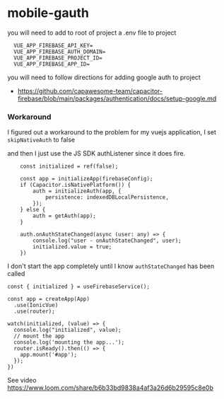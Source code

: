 # mobile-gauth

you will need to add to root of project a .env file to project 
```
  VUE_APP_FIREBASE_API_KEY= 
  VUE_APP_FIREBASE_AUTH_DOMAIN= 
  VUE_APP_FIREBASE_PROJECT_ID= 
  VUE_APP_FIREBASE_APP_ID= 
```


you will need to follow directions for adding google auth to project
- https://github.com/capawesome-team/capacitor-firebase/blob/main/packages/authentication/docs/setup-google.md


### Workaround

I figured out a workaround to the problem for my vuejs application, I set `skipNativeAuth` to false


and then I just use the JS SDK authListener since it does fire.
```
    const initialized = ref(false);

    const app = initializeApp(firebaseConfig);
    if (Capacitor.isNativePlatform()) {
        auth = initializeAuth(app, {
            persistence: indexedDBLocalPersistence,
        });
    } else {
        auth = getAuth(app);
    }

    auth.onAuthStateChanged(async (user: any) => {
        console.log("user - onAuthStateChanged", user);
        initialized.value = true;
    })
```
I don't start the app completely until I know `authStateChanged` has been called

```
const { initialized } = useFirebaseService();

const app = createApp(App)
  .use(IonicVue)
  .use(router);

watch(initialized, (value) => {
  console.log("initialized", value);
  // mount the app
  console.log('mounting the app...');
  router.isReady().then(() => {
    app.mount('#app');
  });
})
```



See video
https://www.loom.com/share/b6b33bd9838a4af3a26d6b29595c8e0b